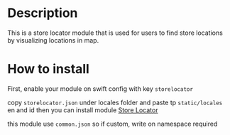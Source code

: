 # Description

This is a store locator module that is used for users to find store locations by visualizing locations in map.

# How to install
First, enable your module on swift config with key ````storelocator````

copy `storelocator.json` under locales folder and paste tp `static/locales` en and id
then you can install module [Store Locator](pages/default/readme.md) 

this module use `common.json` so if custom, write on namespace required


